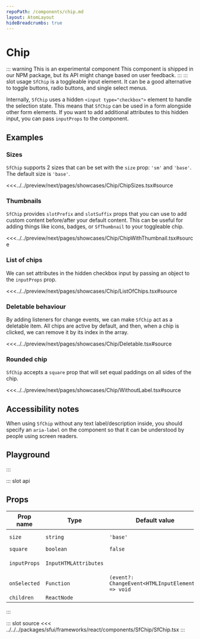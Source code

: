 ```yaml
---
repoPath: /components/chip.md
layout: AtomLayout
hideBreadcrumbs: true
---
```

# Chip

::: warning This is an experimental component
This component is shipped in our NPM package, but its API might change based on user feedback.
:::
::: slot usage
`SfChip` is a toggleable input element. It can be a good alternative to toggle buttons, radio buttons, and single select menus. 

Internally, `SfChip` uses a hidden `<input type="checkbox">` element to handle the selection state. This means that `SfChip` can be used in a form alongside other form elements. If you want to add additional attributes to this hidden input, you can pass `inputProps` to the component.

## Examples

### Sizes

`SfChip` supports 2 sizes that can be set with the `size` prop: `'sm'` and `'base'`. The default size is `'base'`.

<Showcase showcase-name="Chip/ChipSizes">

<<<../../preview/next/pages/showcases/Chip/ChipSizes.tsx#source

</Showcase>

### Thumbnails

`SfChip` provides `slotPrefix` and `slotSuffix` props that you can use to add custom content before/after your default content. This can be useful for adding things like icons, badges, or `SfThumbnail` to your toggleable chip.

<Showcase showcase-name="Chip/ChipWithThumbnail">
<<<../../preview/next/pages/showcases/Chip/ChipWithThumbnail.tsx#source
</Showcase>



### List of chips

We can set attributes in the hidden checkbox input by passing an object to the `inputProps` prop. 

<Showcase showcase-name="Chip/ListOfChips">

<<<../../preview/next/pages/showcases/Chip/ListOfChips.tsx#source

</Showcase>


### Deletable behaviour

By adding listeners for change events, we can make `SfChip` act as a deletable item. All chips are active by default, and then, when a chip is clicked, we can remove it by its index in the array.

<Showcase showcase-name="Chip/Deletable">

<<<../../preview/next/pages/showcases/Chip/Deletable.tsx#source

</Showcase>

### Rounded chip

`SfChip` accepts a `square` prop that will set equal paddings on all sides of the chip.

<Showcase showcase-name="Chip/WithoutLabel">

<<<../../preview/next/pages/showcases/Chip/WithoutLabel.tsx#source

</Showcase>

## Accessibility notes

When using `SfChip` without any text label/description inside, you should specify an `aria-label` on the component so that it can be understood by people using screen readers. 

## Playground

<Generate style="height: 380px" />
:::

::: slot api

## Props

| Prop name | Type      | Default value | Possible values   |
|-----------|-----------|---------------|-------------------|
| `size`      | `string`  | `'base'`        | `'sm'`, `'base'`      |
| `square`    | `boolean` | `false`       |                   |
| `inputProps`  | `InputHTMLAttributes`   |        |  `{ disabled: true }`                 |
| `onSelected`| `Function` |`(event?: ChangeEvent<HTMLInputElement>) => void`|                         |
| `children`  | `ReactNode`|              |                   |
:::

::: slot source
<SourceCode>
<<< ../../../packages/sfui/frameworks/react/components/SfChip/SfChip.tsx
</SourceCode>
:::